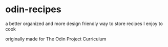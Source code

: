 # odin-recipes

 a better organized and more design friendly way to store recipes I enjoy to cook

 originally made for The Odin Project Curriculum